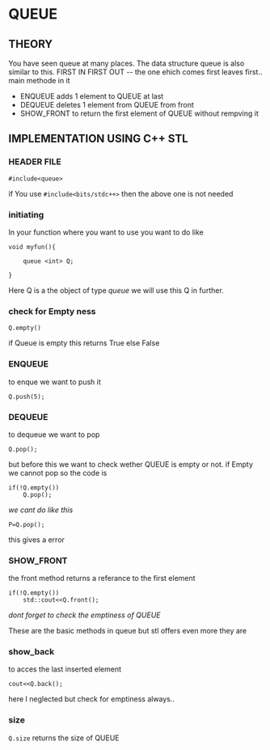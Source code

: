 # QUEUE

## THEORY
You have seen queue at many places. The data structure queue is also similar to this.
FIRST IN FIRST OUT -- the one ehich comes first leaves first..
main methode in it
- ENQUEUE  adds 1 element to QUEUE at last
- DEQUEUE  deletes 1 element from QUEUE from front
- SHOW_FRONT to return the first element of QUEUE without rempving it

## IMPLEMENTATION USING C++ STL

### HEADER FILE
```
#include<queue> 
```
if You use ```#include<bits/stdc++>``` then the above one is not needed

### initiating 
In your function where you want to use you want to do like 
```
void myfun(){

	queue <int> Q;

}
``` 
Here Q is a the object of type _queue_ we will use this Q in further.
### check for Empty ness
```
Q.empty()
```
if Queue is empty this returns True else False
### ENQUEUE
to enque we want to push it
```
Q.push(5);
```
### DEQUEUE
to dequeue we want to pop
```
Q.pop();
```
but before this we want to check wether QUEUE is empty or not.
if Empty we cannot pop
so the code is
```
if(!Q.empty())
	Q.pop();
```

*we cant do like this*
```
P=Q.pop();
```
this gives a  error

### SHOW_FRONT
the front method returns a referance to the first element
```
if(!Q.empty())
	std::cout<<Q.front();
``` 
*dont forget to check the emptiness of QUEUE*

These are the basic methods in queue
but stl offers even more they are

### show_back
to acces the last inserted element
```
cout<<Q.back();
```
here I neglected but check for emptiness always..

### size
```Q.size``` returns the size of QUEUE